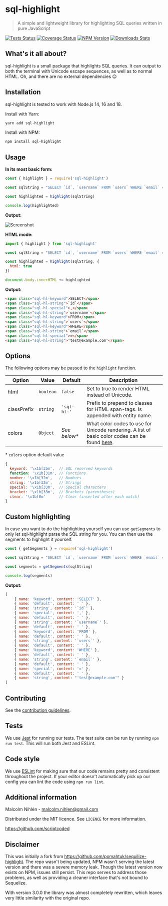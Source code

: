 # sql-highlight
> A simple and lightweight library for highlighting SQL queries written in pure
> JavaScript

[![Tests Status][tests-badge]][tests-url]
[![Coverage Status][coveralls-badge]][coveralls-url]
[![NPM Version][npm-version-badge]][npm-url]
[![Downloads Stats][npm-downloads-badge]][npm-url]

## What's it all about?
sql-highlight is a small package that highlights SQL queries. It can output to
both the terminal with Unicode escape sequences, as well as to normal HTML. Oh,
and there are no external dependencies 😉

## Installation

sql-highlight is tested to work with Node.js 14, 16 and 18.

Install with Yarn:
```bash
yarn add sql-highlight
```
Install with NPM:
```bash
npm install sql-highlight
```

## Usage

**In its most basic form:**
```js
const { highlight } = require('sql-highlight')

const sqlString = "SELECT `id`, `username` FROM `users` WHERE `email` = 'test@example.com'"

const highlighted = highlight(sqlString)

console.log(highlighted)
```

**Output:**

![Screenshot](screenshot.png)

**HTML mode:**

```js
import { highlight } from 'sql-highlight'

const sqlString = "SELECT `id`, `username` FROM `users` WHERE `email` = 'test@example.com'"

const highlighted = highlight(sqlString, {
  html: true
})

document.body.innerHTML += highlighted
```

**Output:**
```html
<span class="sql-hl-keyword">SELECT</span>
<span class="sql-hl-string">`id`</span>
<span class="sql-hl-special">,</span>
<span class="sql-hl-string">`username`</span>
<span class="sql-hl-keyword">FROM</span>
<span class="sql-hl-string">`users`</span>
<span class="sql-hl-keyword">WHERE</span>
<span class="sql-hl-string">`email`</span>
<span class="sql-hl-special">=</span>
<span class="sql-hl-string">'test@example.com'</span>
```

## Options
The following options may be passed to the `highlight` function.

| Option | Value | Default | Description |
| --- | --- | --- | --- |
| html | `boolean` | `false` | Set to true to render HTML instead of Unicode.
| classPrefix | `string` | `'sql-hl-'` | Prefix to prepend to classes for HTML span-tags. Is appended with entity name.
| colors | `Object` | _See below_* | What color codes to use for Unicode rendering. A list of basic color codes can be found [here](https://docs.rs/embedded-text/0.4.0/embedded_text/style/index.html#standard-color-codes).

\* `colors` option default value
```js
{
  keyword: '\x1b[35m',  // SQL reserved keywords
  function: '\x1b[31m', // Functions
  number: '\x1b[32m',   // Numbers
  string: '\x1b[32m',   // Strings
  special: '\x1b[33m',  // Special characters
  bracket: '\x1b[33m',  // Brackets (parentheses)
  clear: '\x1b[0m'      // Clear (inserted after each match)
}
```

## Custom highlighting

In case you want to do the highlighting yourself you can use `getSegments` to only let sql-highlight parse the SQL string for you. You can then use the segments to highlight it yourself.

```js
const { getSegments } = require('sql-highlight')

const sqlString = "SELECT `id`, `username` FROM `users` WHERE `email` = 'test@example.com'"

const segments = getSegments(sqlString)

console.log(segments)
```

**Output:**
```js
[
    { name: 'keyword', content: 'SELECT' },
    { name: 'default', content: ' ' },
    { name: 'string', content: '`id`' },
    { name: 'special', content: ',' },
    { name: 'default', content: ' ' },
    { name: 'string', content: '`username`' },
    { name: 'default', content: ' ' },
    { name: 'keyword', content: 'FROM' },
    { name: 'default', content: ' ' },
    { name: 'string', content: '`users`' },
    { name: 'default', content: ' ' },
    { name: 'keyword', content: 'WHERE' },
    { name: 'default', content: ' ' },
    { name: 'string', content: '`email`' },
    { name: 'default', content: ' ' },
    { name: 'special', content: '=' },
    { name: 'default', content: ' ' },
    { name: 'string', content: "'test@example.com'" }
]
```

## Contributing

See the [contribution guidelines](CONTRIBUTING.md).

## Tests

We use [Jest](https://jestjs.io/) for running our tests. The test suite can be run by running `npm run test`. This will run both Jest and ESLint.

## Code style

We use [ESLint](https://eslint.org/) for making sure that our code remains pretty and consistent throughout the project. If your editor doesn't automatically pick up our config you can lint the code using `npm run lint`.

## Additional information

Malcolm Nihlén - malcolm.nihlen@gmail.com

Distributed under the MIT licence. See `LICENCE` for more information.

https://github.com/scriptcoded

## Disclaimer
This was initially a fork from https://github.com/pomahtuk/sequilize-highlight.
The repo wasn't being updated, NPM wasn't serving the latest version and there
was a severe memory leak. Though the latest version now exists on NPM, issues
still persist. This repo serves to address those problems, as well as providing
a cleaner interface that's not bound to Sequelize.

With version 3.0.0 the library was almost completely rewritten, which leaves
very little similarity with the original repo.

[tests-badge]: https://img.shields.io/github/workflow/status/scriptcoded/sql-highlight/Release/master?label=tests
[tests-url]: https://github.com/scriptcoded/sql-highlight/actions/workflows/release.yml
[coveralls-badge]: https://coveralls.io/repos/github/scriptcoded/sql-highlight/badge.svg
[coveralls-url]: https://coveralls.io/github/scriptcoded/sql-highlight
[npm-version-badge]: https://img.shields.io/npm/v/sql-highlight.svg
[npm-downloads-badge]: https://img.shields.io/npm/dm/sql-highlight.svg
[npm-url]: https://npmjs.org/package/sql-highlight
